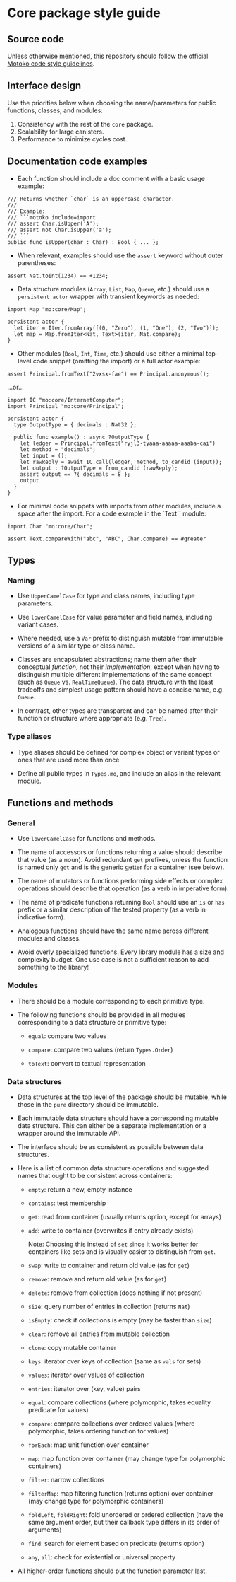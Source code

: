 # Core package style guide

## Source code

Unless otherwise mentioned, this repository should follow the official [Motoko code style guidelines](https://internetcomputer.org/docs/motoko/style).

## Interface design

Use the priorities below when choosing the name/parameters for public functions, classes, and modules:

1. Consistency with the rest of the `core` package.
2. Scalability for large canisters.
3. Performance to minimize cycles cost.

## Documentation code examples

* Each function should include a doc comment with a basic usage example:

```motoko
/// Returns whether `char` is an uppercase character.
///
/// Example:
/// ```motoko include=import
/// assert Char.isUpper('A');
/// assert not Char.isUpper('a');
/// ```
public func isUpper(char : Char) : Bool { ... };
```

* When relevant, examples should use the `assert` keyword without outer parentheses:

```motoko
assert Nat.toInt(1234) == +1234;
```

* Data structure modules (`Array`, `List`, `Map`, `Queue`, etc.) should use a `persistent actor` wrapper with transient keywords as needed:

```motoko
import Map "mo:core/Map";

persistent actor {
  let iter = Iter.fromArray([(0, "Zero"), (1, "One"), (2, "Two")]);
  let map = Map.fromIter<Nat, Text>(iter, Nat.compare);
}
```

* Other modules (`Bool`, `Int`, `Time`, etc.) should use either a minimal top-level code snippet (omitting the import) or a full actor example:

```motoko
assert Principal.fromText("2vxsx-fae") == Principal.anonymous();
```

...or...

```motoko
import IC "mo:core/InternetComputer";
import Principal "mo:core/Principal";

persistent actor {
  type OutputType = { decimals : Nat32 };

  public func example() : async ?OutputType {
    let ledger = Principal.fromText("ryjl3-tyaaa-aaaaa-aaaba-cai")
    let method = "decimals";
    let input = ();
    let rawReply = await IC.call(ledger, method, to_candid (input));
    let output : ?OutputType = from_candid (rawReply);
    assert output == ?{ decimals = 8 };
    output
  }
}
```

* For minimal code snippets with imports from other modules, include a space after the import. For a code example in the `Text`` module:

```motoko
import Char "mo:core/Char";

assert Text.compareWith("abc", "ABC", Char.compare) == #greater
```

## Types

### Naming

* Use `UpperCamelCase` for type and class names, including type parameters.

* Use `lowerCamelCase` for value parameter and field names, including variant cases.

* Where needed, use a `Var` prefix to distinguish mutable from immutable versions of a similar type or class name.

* Classes are encapsulated abstractions; name them after their conceptual _function_, not their _implementation_,
  except when having to distinguish multiple different implementations of the same concept (such as `Queue` vs. `RealTimeQueue`). The data structure with the least tradeoffs and simplest usage pattern should have a concise name, e.g. `Queue`.

* In contrast, other types are transparent and can be named after their function or structure where appropriate (e.g. `Tree`).

### Type aliases

* Type aliases should be defined for complex object or variant types or ones that are used more than once.

* Define all public types in `Types.mo`, and include an alias in the relevant module.


## Functions and methods

### General

* Use `lowerCamelCase` for functions and methods.

* The name of accessors or functions returning a value should describe that value (as a noun). Avoid redundant `get` prefixes, unless the function is named only `get` and is the generic getter for a container (see below).

* The name of mutators or functions performing side effects or complex operations should describe that operation (as a verb in imperative form).

* The name of predicate functions returning `Bool` should use an `is` or `has` prefix or a similar description of the tested property (as a verb in indicative form).

* Analogous functions should have the same name across different modules and classes.

* Avoid overly specialized functions. Every library module has a size and complexity budget. One use case is not a sufficient reason to add something to the library!


### Modules

* There should be a module corresponding to each primitive type.

* The following functions should be provided in all modules corresponding to a data structure or primitive type:

  - `equal`: compare two values
  
  - `compare`: compare two values (return `Types.Order`)
  
  - `toText`: convert to textual representation

### Data structures

* Data structures at the top level of the package should be mutable, while those in the `pure` directory should be immutable. 

* Each immutable data structure should have a corresponding mutable data structure. This can either be a separate implementation or a wrapper around the immutable API.

* The interface should be as consistent as possible between data structures.

* Here is a list of common data structure operations and suggested names that ought to be consistent across containers:

  - `empty`: return a new, empty instance

  - `contains`: test membership

  - `get`: read from container (usually returns option, except for arrays)

  - `add`: write to container (overwrites if entry already exists)

    Note: Choosing this instead of `set` since it works better for containers like sets and is visually easier to distinguish from `get`.

  - `swap`: write to container and return old value (as for `get`)

  - `remove`: remove and return old value (as for `get`)

  - `delete`: remove from collection (does nothing if not present)

  - `size`: query number of entries in collection (returns `Nat`)

  - `isEmpty`: check if collections is empty (may be faster than `size`)

  - `clear`: remove all entries from mutable collection

  - `clone`: copy mutable container

  - `keys`: iterator over keys of collection (same as `vals` for sets)

  - `values`: iterator over values of collection

  - `entries`: iterator over (key, value) pairs

  - `equal`: compare collections (where polymorphic, takes equality predicate for values)

  - `compare`: compare collections over ordered values (where polymorphic, takes ordering function for values)

  - `forEach`: map unit function over container

  - `map`: map function over container (may change type for polymorphic containers)

  - `filter`: narrow collections

  - `filterMap`: map filtering function (returns option) over container (may change type for polymorphic containers)

  - `foldLeft`, `foldRight`: fold unordered or ordered collection (have the same argument order, but their callback type differs in its order of arguments)

  - `find`: search for element based on predicate (returns option)

  - `any`, `all`: check for existential or universal property

* All higher-order functions should put the function parameter last.

